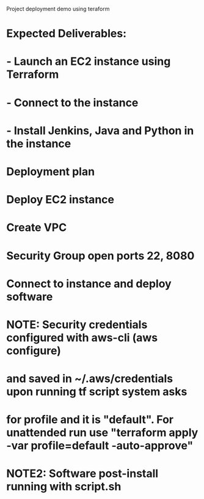 Project deployment demo using teraform

# Expected Deliverables:

# - Launch an EC2 instance using Terraform
# - Connect to the instance
# - Install Jenkins, Java and Python in the instance

# Deployment plan

# Deploy EC2 instance
# Create VPC 
# Security Group open ports 22, 8080
# Connect to instance and deploy software

# NOTE: Security credentials configured with aws-cli (aws configure)
# and saved in ~/.aws/credentials upon running tf script system asks 
# for profile and it is "default". For unattended run use "terraform apply -var profile=default -auto-approve"
# NOTE2: Software post-install running with script.sh 
